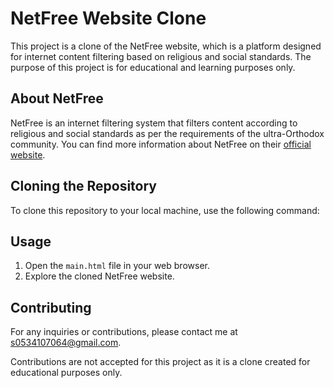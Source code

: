 # NetFree Website Clone

This project is a clone of the NetFree website, which is a platform designed for internet content filtering based on religious and social standards. The purpose of this project is for educational and learning purposes only.

## About NetFree

NetFree is an internet filtering system that filters content according to religious and social standards as per the requirements of the ultra-Orthodox community. You can find more information about NetFree on their [official website](https://netfree.link/).

## Cloning the Repository

To clone this repository to your local machine, use the following command:


## Usage

1. Open the `main.html` file in your web browser.
2. Explore the cloned NetFree website.

## Contributing

For any inquiries or contributions, please contact me at [s0534107064@gmail.com](mailto:s0534107064@gmail.com).

Contributions are not accepted for this project as it is a clone created for educational purposes only.


